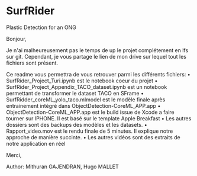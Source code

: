 # SurfRider
Plastic Detection for an ONG


Bonjour, 

Je n'ai malheureusement pas le temps de up le projet complétement en lfs sur git. Cependant, je vous partage le lien de mon drive sur lequel tout les fichiers sont présent.


Ce readme vous permettra de vous retrouver parmi les différents fichiers:
•	SurfRider_Project_Turi.ipynb est le notebook coeur du projet
•	SurfRider_Project_Appendix_TACO_dataset.ipynb est un notebook permettant de transformer le dataset TACO en SFrame
•	SurfRidder_coreML_yolo_taco.mlmodel est le modèle finale après entrainement intégré dans ObjectDetection-CoreML_APP.app
•	ObjectDetection-CoreML_APP.app est le build issue de Xcode a faire tourner sur IPHONE. Il est basé sur le template Apple Breakfast
•	Les autres dossiers sont des backups des modèles et les datasets.
•	Rapport_video.mov est le rendu finale de 5 minutes. Il explique notre approche de manière succinte.
•	Les autres vidéos sont des extraits de notre application en réel 

Merci,

Author: Mithuran GAJENDRAN, Hugo MALLET
